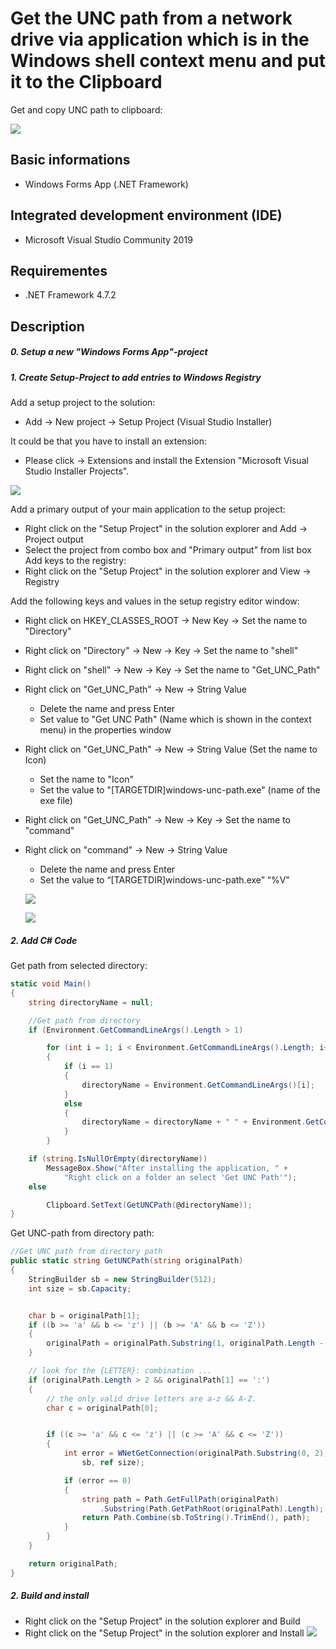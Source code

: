 # Get the UNC path from a network drive via application which is in the Windows shell context menu and put it to the Clipboard
Get and copy UNC path to clipboard:

[![](images/get_path.png)](https://github.com/LuminiCode/windows-unc-path/blob/master/images/get_path.png)

## Basic informations
- Windows Forms App (.NET Framework)

## Integrated development environment (IDE)
- Microsoft Visual Studio Community 2019

## Requirementes 
- .NET Framework 4.7.2


## Description
##### 0. Setup a new "Windows Forms App"-project
##### 1. Create Setup-Project to add entries to Windows Registry
Add a setup project to the solution:
- Add → New project → Setup Project (Visual Studio Installer)

It could be that you have to install an extension:
- Please click → Extensions and install the Extension "Microsoft Visual Studio Installer Projects".

[![](images/installer.png)](https://github.com/LuminiCode/windows-unc-path/blob/master/images/installer.png)

Add a primary output of your main application to the setup project:
- Right click on the "Setup Project" in the solution explorer and Add → Project output
- Select the project from combo box and "Primary output" from list box
Add keys to the registry:
- Right click on the "Setup Project" in the solution explorer and View → Registry

Add the following keys and values in the setup registry editor window:
- Right click on HKEY_CLASSES_ROOT → New Key → Set the name to "Directory"
- Right click on "Directory" → New → Key → Set the name to "shell"
- Right click on "shell" → New → Key → Set the name to "Get_UNC_Path"
- Right click on "Get_UNC_Path" → New → String Value
  - Delete the name and press Enter
  - Set value to "Get UNC Path" (Name which is shown in the context menu) in the properties window
- Right click on "Get_UNC_Path" → New →  String Value (Set the name to Icon)
  - Set the name to "Icon"
  - Set the value to "[TARGETDIR]windows-unc-path.exe" (name of the exe file)
- Right click on "Get_UNC_Path" → New → Key → Set the name to "command"
- Right click on "command" → New → String Value 
  - Delete the name and press Enter
  -	Set the value to “[TARGETDIR]windows-unc-path.exe” “%V"
  
  [![](images/registry_3.png)](https://github.com/LuminiCode/windows-unc-path/blob/master/images/registry_3.png)
  
    [![](images/registry_2.png)](https://github.com/LuminiCode/windows-unc-path/blob/master/images/registry_2.png)

##### 2. Add C# Code

Get path from selected directory:
```csharp
static void Main()
{
    string directoryName = null;

    //Get path from directory
    if (Environment.GetCommandLineArgs().Length > 1)

        for (int i = 1; i < Environment.GetCommandLineArgs().Length; i++)
        {
            if (i == 1)
            {
                directoryName = Environment.GetCommandLineArgs()[i];
            }
            else
            {
                directoryName = directoryName + " " + Environment.GetCommandLineArgs()[i];
            }
        }

    if (string.IsNullOrEmpty(directoryName))
        MessageBox.Show("After installing the application, " +
            "Right click on a folder an select 'Get UNC Path'");
    else

        Clipboard.SetText(GetUNCPath(@directoryName));
}
```

Get UNC-path from directory path:

```csharp
//Get UNC path from directory path
public static string GetUNCPath(string originalPath)
{
    StringBuilder sb = new StringBuilder(512);
    int size = sb.Capacity;


    char b = originalPath[1];
    if ((b >= 'a' && b <= 'z') || (b >= 'A' && b <= 'Z'))
    {
        originalPath = originalPath.Substring(1, originalPath.Length - 1);
    }

    // look for the {LETTER}: combination ...
    if (originalPath.Length > 2 && originalPath[1] == ':')
    {
        // the only valid drive letters are a-z && A-Z.
        char c = originalPath[0];


        if ((c >= 'a' && c <= 'z') || (c >= 'A' && c <= 'Z'))
        {
            int error = WNetGetConnection(originalPath.Substring(0, 2),
                sb, ref size);

            if (error == 0)
            {
                string path = Path.GetFullPath(originalPath)
                    .Substring(Path.GetPathRoot(originalPath).Length);
                return Path.Combine(sb.ToString().TrimEnd(), path);
            }
        }
    }

    return originalPath;
}
```
##### 2. Build and install

- Right click on the "Setup Project" in the solution explorer and Build
- Right click on the "Setup Project" in the solution explorer and Install
[![](images/install.png)](https://github.com/LuminiCode/windows-unc-path/blob/master/images/install.png)
